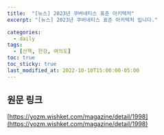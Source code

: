 ```yaml
---
title:  "[뉴스] 2023년 쿠버네티스 표준 아키텍처"
excerpt: "[뉴스] 2023년 쿠버네티스 표준 아키텍처 입니다."

categories:
  - daily
tags:
  - [산책, 한강, 여의도]
toc: true
toc_sticky: true
last_modified_at: 2022-10-10T15:00:00-05:00
---
```


## 원문 링크 
[https://yozm.wishket.com/magazine/detail/1998](https://yozm.wishket.com/magazine/detail/1998)